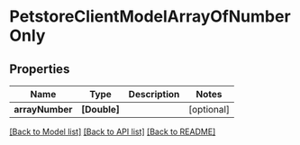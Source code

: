 # PetstoreClientModelArrayOfNumberOnly

## Properties
Name | Type | Description | Notes
------------ | ------------- | ------------- | -------------
**arrayNumber** | **[Double]** |  | [optional] 

[[Back to Model list]](../README.md#documentation-for-models) [[Back to API list]](../README.md#documentation-for-api-endpoints) [[Back to README]](../README.md)


